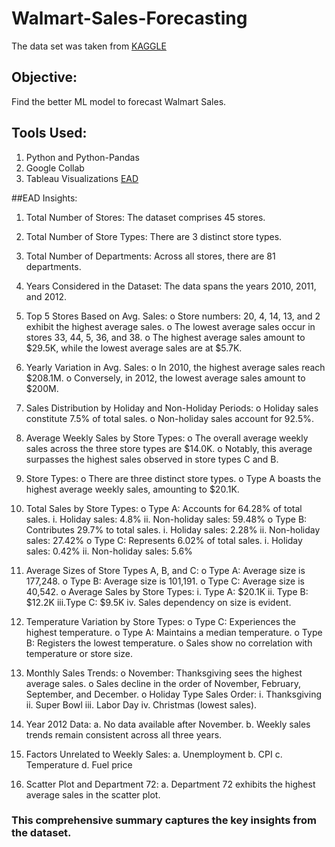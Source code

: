 # Walmart-Sales-Forecasting
The data set was taken from [KAGGLE](https://www.kaggle.com/datasets/aslanahmedov/walmart-sales-forecast)

## Objective: 
Find the better ML model to forecast Walmart Sales.

## Tools Used:
1. Python and Python-Pandas
2. Google Collab
3. Tableau Visualizations [EAD](https://public.tableau.com/app/profile/darshika.keerthisinghe/viz/WalmartSalesForecastingEDA/Story1?publish=yes)

##EAD Insights:
1.	Total Number of Stores: The dataset comprises 45 stores.
2.	Total Number of Store Types: There are 3 distinct store types.
3.	Total Number of Departments: Across all stores, there are 81 departments.
4.	Years Considered in the Dataset: The data spans the years 2010, 2011, and 2012.
5.	Top 5 Stores Based on Avg. Sales:
  o	Store numbers: 20, 4, 14, 13, and 2 exhibit the highest average sales.
  o	The lowest average sales occur in stores 33, 44, 5, 36, and 38.
  o	The highest average sales amount to $29.5K, while the lowest average sales are at $5.7K.
6.	Yearly Variation in Avg. Sales:
  o	In 2010, the highest average sales reach $208.1M.
  o	Conversely, in 2012, the lowest average sales amount to $200M.
7.	Sales Distribution by Holiday and Non-Holiday Periods:
  o	Holiday sales constitute 7.5% of total sales.
  o	Non-holiday sales account for 92.5%.
8.	Average Weekly Sales by Store Types:
  o	The overall average weekly sales across the three store types are $14.0K.
  o	Notably, this average surpasses the highest sales observed in store types C and B.
9.	Store Types:
  o	There are three distinct store types.
  o	Type A boasts the highest average weekly sales, amounting to $20.1K.
10.	Total Sales by Store Types:
  o	Type A: Accounts for 64.28% of total sales.
    i.	Holiday sales: 4.8%
    ii.	Non-holiday sales: 59.48%
  o	Type B: Contributes 29.7% to total sales.
    i. 	Holiday sales: 2.28%
    ii.	Non-holiday sales: 27.42%
  o	Type C: Represents 6.02% of total sales.
    i. Holiday sales: 0.42%
    ii.	Non-holiday sales: 5.6%
11.	Average Sizes of Store Types A, B, and C:
  o	Type A: Average size is 177,248.
  o	Type B: Average size is 101,191.
  o	Type C: Average size is 40,542.
  o	Average Sales by Store Types:
    i.  Type A: $20.1K
    ii.	Type B: $12.2K
    iii.Type C: $9.5K
    iv.	Sales dependency on size is evident.
12.	Temperature Variation by Store Types:
  o	Type C: Experiences the highest temperature.
  o	Type A: Maintains a median temperature.
  o	Type B: Registers the lowest temperature.
  o	Sales show no correlation with temperature or store size.

13.	Monthly Sales Trends:
  o	November: Thanksgiving sees the highest average sales.
  o	Sales decline in the order of November, February, September, and December.
  o	Holiday Type Sales Order:
    i.	Thanksgiving
    ii.	Super Bowl
    iii.	Labor Day
    iv.	Christmas (lowest sales).
14.	Year 2012 Data:
  a.	No data available after November.
  b.	Weekly sales trends remain consistent across all three years.
15.	Factors Unrelated to Weekly Sales:
  a.	Unemployment
  b.	CPI
  c.	Temperature
  d.	Fuel price
16.	Scatter Plot and Department 72:
  a.	Department 72 exhibits the highest average sales in the scatter plot.

### This comprehensive summary captures the key insights from the dataset. 







